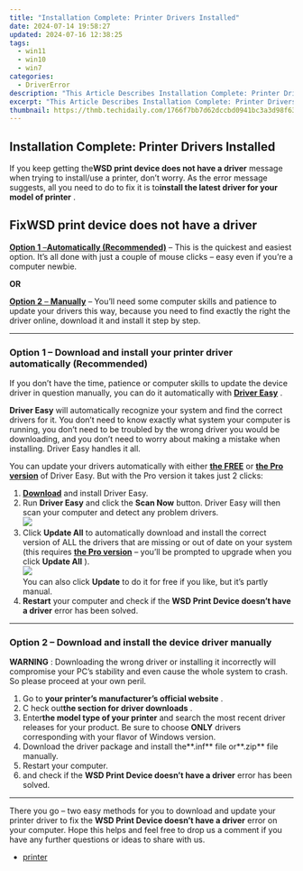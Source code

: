 ```yaml
---
title: "Installation Complete: Printer Drivers Installed"
date: 2024-07-14 19:58:27
updated: 2024-07-16 12:38:25
tags:
  - win11
  - win10
  - win7
categories:
  - DriverError
description: "This Article Describes Installation Complete: Printer Drivers Installed"
excerpt: "This Article Describes Installation Complete: Printer Drivers Installed"
thumbnail: https://thmb.techidaily.com/1766f7bb7d62dccbd0941bc3a3d98f6308c902e159cc9f0ddd8cacd9204dab92.jpg
---
```


## Installation Complete: Printer Drivers Installed

 If you keep getting the**WSD print device does not have a driver** message when trying to install/use a printer, don’t worry. As the error message suggests, all you need to do to fix it is to**install the latest driver for your model of printer** .

## Fix**WSD print device does not have a driver**

[**Option 1** –**Automatically (Recommended)**](#O1) – This is the quickest and easiest option. It’s all done with just a couple of mouse clicks – easy even if you’re a computer newbie.

**OR**

[**Option 2** – **Manually**](https://my-balance-meals.pxf.io/1r0rrg) – You’ll need some computer skills and patience to update your drivers this way, because you need to find exactly the right the driver online, download it and install it step by step.

---

### Option 1 – Download and install your printer driver automatically (Recommended)

 If you don’t have the time, patience or computer skills to update the device driver in question manually, you can do it automatically with **[Driver Easy](https://tools.techidaily.com/drivereasy/download/)**  .

**Driver Easy** will automatically recognize your system and find the correct drivers for it. You don’t need to know exactly what system your computer is running, you don’t need to be troubled by the wrong driver you would be downloading, and you don’t need to worry about making a mistake when installing. Driver Easy handles it all.

 You can update your drivers automatically with either **[the FREE](https://tools.techidaily.com/drivereasy/download/)**  or **[the Pro version](https://tools.techidaily.com/drivereasy/download/)**  of Driver Easy. But with the Pro version it takes just 2 clicks:

1. **[Download](https://tools.techidaily.com/drivereasy/download/)**  and install Driver Easy.
2. Run **Driver Easy**  and click the **Scan Now**  button. Driver Easy will then scan your computer and detect any problem drivers.  
![](https://images.drivereasy.com/wp-content/uploads/2018/10/img_5bd2859b6aeff.jpg)
3. Click **Update All**  to automatically download and install the correct version of ALL the drivers that are missing or out of date on your system (this requires **[the Pro version](https://tools.techidaily.com/drivereasy/download/)**  – you’ll be prompted to upgrade when you click **Update All** ).  
![](https://images.drivereasy.com/wp-content/uploads/2018/10/img_5bd2860b754fa.jpg)  
 You can also click **Update** to do it for free if you like, but it’s partly manual.
4. **Restart** your computer and check if the **WSD Print Device doesn’t have a driver** error has been solved.

---

### Option 2 – Download and install the device driver manually

**WARNING** : Downloading the wrong driver or installing it incorrectly will compromise your PC’s stability and even cause the whole system to crash. So please proceed at your own peril.

1. Go to **your printer’s manufacturer’s official website** .
2. C heck out**the section for driver downloads** .
3. Enter**the model type of your printer** and search the most recent driver releases for your product.  Be sure to choose **ONLY** drivers corresponding with your flavor of Windows version.
4. Download the driver package and install the**.inf** file or**.zip** file manually.
5. Restart your computer.
6. and check if the **WSD Print Device doesn’t have a driver** error has been solved.

---

 There you go – two easy methods for you to download and update your printer driver to fix the **WSD Print Device doesn’t have a driver**  error on your computer. Hope this helps and feel free to drop us a comment if you have any further questions or ideas to share with us.

* [printer](https://tools.techidaily.com/drivereasy/download/)

<ins class="adsbygoogle"
     style="display:block"
     data-ad-format="autorelaxed"
     data-ad-client="ca-pub-7571918770474297"
     data-ad-slot="1223367746"></ins>



<ins class="adsbygoogle"
     style="display:block"
     data-ad-client="ca-pub-7571918770474297"
     data-ad-slot="8358498916"
     data-ad-format="auto"
     data-full-width-responsive="true"></ins>
